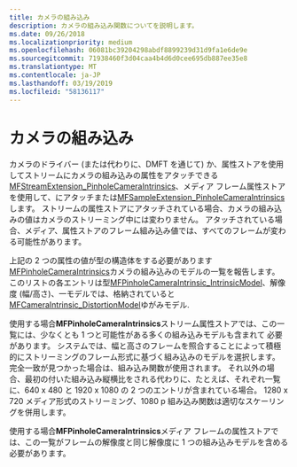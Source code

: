 ```yaml
---
title: カメラの組み込み
description: カメラの組み込み関数についてを説明します。
ms.date: 09/26/2018
ms.localizationpriority: medium
ms.openlocfilehash: 06081bc39204298abdf8899239d31d9fa1e6de9e
ms.sourcegitcommit: 71938460f3d04caa4b4d6d0cee695db887ee35e8
ms.translationtype: MT
ms.contentlocale: ja-JP
ms.lasthandoff: 03/19/2019
ms.locfileid: "58136117"
---
```

# <a name="camera-intrinsics"></a>カメラの組み込み

カメラのドライバー (または代わりに、DMFT を通じて) か、属性ストアを使用してストリームにカメラの組み込みの属性をアタッチできる[MFStreamExtension_PinholeCameraIntrinsics](https://docs.microsoft.com/windows/desktop/medfound/mfstreamextension-pinholecameraintrinsics)、メディア フレーム属性ストアを使用して、にアタッチまたは[MFSampleExtension_PinholeCameraIntrinsics](https://docs.microsoft.com/windows/desktop/medfound/mfsampleextension-pinholecameraintrinsics)します。 ストリームの属性ストアにアタッチされている場合、カメラの組み込みの値はカメラのストリーミング中には変わりません。 アタッチされている場合、メディア、属性ストアのフレーム組み込み値では、すべてのフレームが変わる可能性があります。 

上記の 2 つの属性の値が型の構造体をする必要があります[MFPinholeCameraIntrinsics](https://docs.microsoft.com/windows/desktop/api/mfapi/ns-mfapi-_mfpinholecameraintrinsics)カメラの組み込みのモデルの一覧を報告します。 このリストの各エントリは型[MFPinholeCameraIntrinsic_IntrinsicModel](https://docs.microsoft.com/windows/desktop/api/mfapi/ns-mfapi-mfpinholecameraintrinsic_intrinsicmodel)、解像度 (幅/高さ)、一モデルでは、格納されていると[MFCameraIntrinsic_DistortionModel](https://docs.microsoft.com/windows/desktop/api/mfapi/ns-mfapi-_mfcameraintrinsic_distortionmodel)ゆがみモデル. 

使用する場合**MFPinholeCameraIntrinsics**ストリーム属性ストアでは、この一覧には、少なくとも 1 つと可能性がある多くの組み込みモデルも含まれて 必要があります。 システムでは、幅と高さのフレームを照合することによって積極的にストリーミングのフレーム形式に基づく組み込みのモデルを選択します。 完全一致が見つかった場合は、組み込み関数が使用されます。 それ以外の場合、最初の付いた組み込み縦横比をされる代わりに、たとえば、それぞれ一覧に、640 x 480 と 1920 x 1080 の 2 つのエントリが含まれている場合。 1280 x 720 メディア形式のストリーミング、1080 p 組み込み関数は適切なスケーリングを併用します。 

使用する場合**MFPinholeCameraIntrinsics**メディア フレームの属性ストアでは、この一覧がフレームの解像度と同じ解像度に 1 つの組み込みモデルを含める必要があります。
